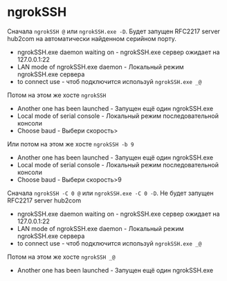# ngrokSSH

Сначала `ngrokSSH @` или `ngrokSSH.exe -D`. Будет запущен RFC2217 server hub2com на автоматически найденном серийном порту.
- ngrokSSH.exe daemon waiting on - ngrokSSH.exe сервер ожидает на 127.0.0.1:22
- LAN mode of ngrokSSH.exe daemon - Локальный режим ngrokSSH.exe сервера
- to connect use - чтоб подключится используй `ngrokSSH.exe _@`

Потом на этом же хосте `ngrokSSH`
- Another one has been launched - Запущен ещё один ngrokSSH.exe
- Local mode of serial console - Локальный режим последовательной консоли
- Choose baud - Выбери скорость>

Или потом на этом же хосте `ngrokSSH -b 9`
- Another one has been launched - Запущен ещё один ngrokSSH.exe
- Local mode of serial console - Локальный режим последовательной консоли
- Choose baud - Выбери скорость>9

Сначала `ngrokSSH -C 0 @` или `ngrokSSH.exe -C 0 -D`. Не будет запущен RFC2217 server hub2com
- ngrokSSH.exe daemon waiting on - ngrokSSH.exe сервер ожидает на 127.0.0.1:22
- LAN mode of ngrokSSH.exe daemon - Локальный режим ngrokSSH.exe сервера
- to connect use - чтоб подключится используй `ngrokSSH.exe _@` 

Потом на этом же хосте `ngrokSSH _@`
- Another one has been launched - Запущен ещё один ngrokSSH.exe
